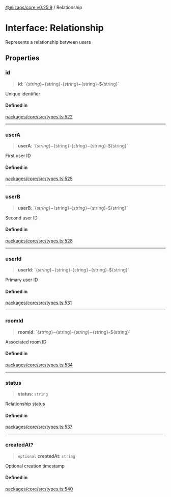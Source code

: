 [@elizaos/core v0.25.9](../index.md) / Relationship

# Interface: Relationship

Represents a relationship between users

## Properties

### id

> **id**: \`$\{string\}-$\{string\}-$\{string\}-$\{string\}-$\{string\}\`

Unique identifier

#### Defined in

[packages/core/src/types.ts:522](https://github.com/Shelpin/aeternalsv2/blob/main/packages/core/src/types.ts#L522)

***

### userA

> **userA**: \`$\{string\}-$\{string\}-$\{string\}-$\{string\}-$\{string\}\`

First user ID

#### Defined in

[packages/core/src/types.ts:525](https://github.com/Shelpin/aeternalsv2/blob/main/packages/core/src/types.ts#L525)

***

### userB

> **userB**: \`$\{string\}-$\{string\}-$\{string\}-$\{string\}-$\{string\}\`

Second user ID

#### Defined in

[packages/core/src/types.ts:528](https://github.com/Shelpin/aeternalsv2/blob/main/packages/core/src/types.ts#L528)

***

### userId

> **userId**: \`$\{string\}-$\{string\}-$\{string\}-$\{string\}-$\{string\}\`

Primary user ID

#### Defined in

[packages/core/src/types.ts:531](https://github.com/Shelpin/aeternalsv2/blob/main/packages/core/src/types.ts#L531)

***

### roomId

> **roomId**: \`$\{string\}-$\{string\}-$\{string\}-$\{string\}-$\{string\}\`

Associated room ID

#### Defined in

[packages/core/src/types.ts:534](https://github.com/Shelpin/aeternalsv2/blob/main/packages/core/src/types.ts#L534)

***

### status

> **status**: `string`

Relationship status

#### Defined in

[packages/core/src/types.ts:537](https://github.com/Shelpin/aeternalsv2/blob/main/packages/core/src/types.ts#L537)

***

### createdAt?

> `optional` **createdAt**: `string`

Optional creation timestamp

#### Defined in

[packages/core/src/types.ts:540](https://github.com/Shelpin/aeternalsv2/blob/main/packages/core/src/types.ts#L540)
